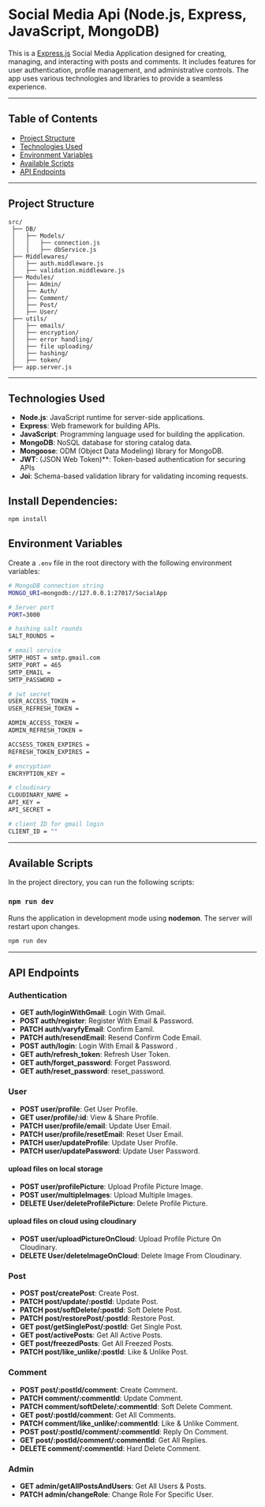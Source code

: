 # Social Media Api (Node.js, Express, JavaScript, MongoDB)
This is a [Express.js](https://expressjs.com/) Social Media Application designed for creating, managing, and interacting with posts and comments. 
It includes features for user authentication, profile management, and administrative controls. 
The app uses various technologies and libraries to provide a seamless experience.

---

## Table of Contents

- [Project Structure](#project-structure)
- [Technologies Used](#technologies-used)
- [Environment Variables](#environment-variables)
- [Available Scripts](#available-scripts)
- [API Endpoints](#api-endpoints)

---

## Project Structure

```
src/
 ├── DB/
 │   ├── Models/
 │   │   ├── connection.js
 │   │   ├── dbService.js
 ├── Middlewares/
 │   ├── auth.middleware.js
 │   ├── validation.middleware.js
 ├── Modules/
 │   ├── Admin/
 │   ├── Auth/
 │   ├── Comment/
 │   ├── Post/
 │   ├── User/
 ├── utils/
 │   ├── emails/
 │   ├── encryption/
 │   ├── error handling/
 │   ├── file uploading/
 │   ├── hashing/
 │   ├── token/
 ├── app.server.js
```
---

## Technologies Used

- **Node.js**: JavaScript runtime for server-side applications.
- **Express**: Web framework for building APIs.
- **JavaScript**: Programming language used for building the application.
- **MongoDB**: NoSQL database for storing catalog data.
- **Mongoose**: ODM (Object Data Modeling) library for MongoDB.
- **JWT**: (JSON Web Token)**: Token-based authentication for securing APIs
- **Joi**: Schema-based validation library for validating incoming requests.

## Install Dependencies:

   ```bash
   npm install
   ```
## Environment Variables

Create a `.env` file in the root directory with the following environment variables:

```bash
# MongoDB connection string
MONGO_URI=mongodb://127.0.0.1:27017/SocialApp

# Server port
PORT=3000

# hashing salt rounds
SALT_ROUNDS = 

# email service
SMTP_HOST = smtp.gmail.com
SMTP_PORT = 465
SMTP_EMAIL = 
SMTP_PASSWORD =

# jwt secret
USER_ACCESS_TOKEN =
USER_REFRESH_TOKEN =

ADMIN_ACCESS_TOKEN =
ADMIN_REFRESH_TOKEN =

ACCSESS_TOKEN_EXPIRES =
REFRESH_TOKEN_EXPIRES =

# encryption
ENCRYPTION_KEY =

# cloudinary
CLOUDINARY_NAME =
API_KEY =
API_SECRET =

# client ID for gmail login
CLIENT_ID = "" 
```

---

## Available Scripts

In the project directory, you can run the following scripts:

### `npm run dev`

Runs the application in development mode using **nodemon**. The server will restart upon changes.

```bash
npm run dev
```
---

## API Endpoints

### Authentication

- **GET auth/loginWithGmail**: Login With Gmail.
- **POST auth/register**: Register With Email & Password.
- **PATCH auth/varyfyEmail**: Confirm Eamil.
- **PATCH auth/resendEmail**: Resend Confirm Code Email.
- **POST auth/login**: Login With Email & Password .
- **GET auth/refresh_token**: Refresh User Token.
- **GET auth/forget_password**: Forget Password.
- **GET auth/reset_password**: reset_password.

### User

- **POST user/profile**: Get User Profile.
- **GET user/profile/:id**: View & Share Profile.
- **PATCH user/profile/email**: Update User Email.
- **PATCH user/profile/resetEmail**: Reset User Email.
- **PATCH user/updateProfile**: Update User Profile.
- **PATCH user/updatePassword**: Update User Password.
#### upload files on local storage
- **POST user/profilePicture**: Upload Profile Picture Image.
- **POST user/multipleImages**: Upload Multiple Images.
- **DELETE User/deleteProfilePicture**: Delete Profile Picture.
#### upload files on cloud using cloudinary
- **POST user/uploadPictureOnCloud**: Upload Profile Picture On Cloudinary.
- **DELETE User/deleteImageOnCloud**: Delete Image From Cloudinary.

### Post
- **POST post/createPost**: Create Post.
- **PATCH post/update/:postId**: Update Post.
- **PATCH post/softDelete/:postId**: Soft Delete Post.
- **PATCH post/restorePost/:postId**: Restore Post.
- **GET post/getSinglePost/:postId**: Get Single Post.
- **GET post/activePosts**: Get All Active Posts.
- **GET post/freezedPosts**: Get All Freezed Posts.
- **PATCH post/like_unlike/:postId**: Like & Unlike Post.

### Comment
- **POST post/:postId/comment**: Create Comment.
- **PATCH comment/:commentId**: Update Comment.
- **PATCH comment/softDelete/:commentId**: Soft Delete Comment.
- **GET post/:postId/comment**: Get All Comments.
- **PATCH comment/like_unlike/:commentId**: Like & Unlike Comment.
- **POST post/:postId/comment/:commentId**: Reply On Comment.
- **GET post/:postId/comment/:commentId**: Get All Replies.
- **DELETE comment/:commentId**: Hard Delete Comment.

### Admin
- **GET admin/getAllPostsAndUsers**: Get All Users & Posts.
- **PATCH admin/changeRole**: Change Role For Specific User.














